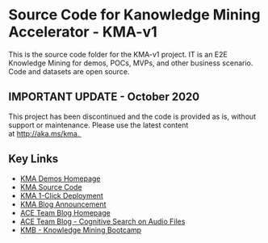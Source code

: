 # Source Code for Kanowledge Mining Accelerator - KMA-v1

This is the source code folder for the KMA-v1 project. IT is an E2E Knowledge Mining for demos, POCs, MVPs, and other business scenario. Code and datasets are open source.

## IMPORTANT UPDATE - October 2020

This project has been discontinued and the code is provided as is, without support or maintenance. Please use the latest content at http://aka.ms/kma. 

## Key Links

+ [KMA Demos Homepage](http://aka.ms/kma)
+ [KMA Source Code](https://github.com/Azure/AIPlatform/tree/master/end-to-end-solutions/kma/src)
+ [KMA 1-Click Deployment](https://aka.ms/kmadeployment)
+ [KMA Blog Announcement](https://techcommunity.microsoft.com/t5/AI-Customer-Engineering-Team/Announcement-Knowledge-Mining-Solution-Accelerator-KMA-v1-0/ba-p/805889)
+ [ACE Team Blog Homepage](http://aka.ms/ACE-Blog)
+ [ACE Team Blog - Cognitive Search on Audio Files](https://techcommunity.microsoft.com/t5/AI-Customer-Engineering-Team/Mine-knowledge-from-audio-files-with-Microsoft-AI/ba-p/781957)
+ [KMB - Knowledge Mining Bootcamp](http://aka.ms/kmb)
